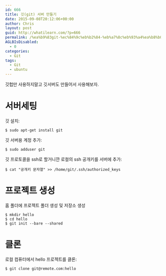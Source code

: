 ```yaml
---
id: 666
title: 깃(git) 서버 만들기
date: 2015-09-08T20:12:06+00:00
author: Chris
layout: post
guid: http://whatilearn.com/?p=666
permalink: /%ea%b9%83git-%ec%84%9c%eb%b2%84-%eb%a7%8c%eb%93%a4%ea%b8%b0/
AGLBIsDisabled:
  - 0
categories:
  - Git
tags:
  - Git
  - ubuntu
---
```

깃헙만 사용하지말고 깃서버도 만들어서 사용해보자.

서버세팅
======

깃 설치:

```
$ sudo apt-get install git
```

깃 서버용 계정 추가:

```
$ sudo adduser git
```

깃 프로토콜을 ssh로 할거니깐 로컬의 ssh 공개키를 서버에 추가:

```
$ cat "공개키 문자열" >> /home/git/.ssh/authorized_keys
```


프로젝트 생성
==========

홈 폴더에 프로젝트 폴더 생성 및 저장소 생성

```
$ mkdir hello
$ cd hello
$ git init --bare --shared
```

클론 
===

로컬 컴퓨터에서 hello 프로젝트를 클론:

```
$ git clone git@remote.com:hello
```
